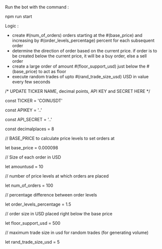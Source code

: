 Run the bot with the command : 

npm run start



Logic : 
- create #(num_of_orders) orders starting at the #(base_price) and increasing by #(order_levels_percentage) percent for each subsequent order
- determine the direction of order based on the current price. if order is to be created below the current price, it will be a buy order, else a sell order
- create a large order of amount #(floor_support_usd) just below the #(base_price) to act as floor
- execute random trades of upto #(rand_trade_size_usd) USD in value every few seconds



/* UPDATE TICKER NAME, decimal points, API KEY and SECRET HERE */

const TICKER = 'COINUSDT'

const APIKEY = '..'

const API_SECRET = '..'

const decimalplaces = 8

// BASE_PRICE to calculate price levels to set orders at

let base_price = 0.000098

// Size of each order in USD

let amountusd = 10

// number of price levels at which orders are placed

let num_of_orders = 100

// percentage difference between order levels

let order_levels_percentage = 1.5

// order size in USD placed right below the base price

let floor_support_usd = 500

// maximum trade size in usd for random trades (for generating volume)

let rand_trade_size_usd = 5

